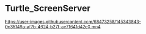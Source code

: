 # Turtle_ScreenServer

https://user-images.githubusercontent.com/68473258/145343843-0c35149a-af7b-4624-b27f-ae71641d42e0.mp4

